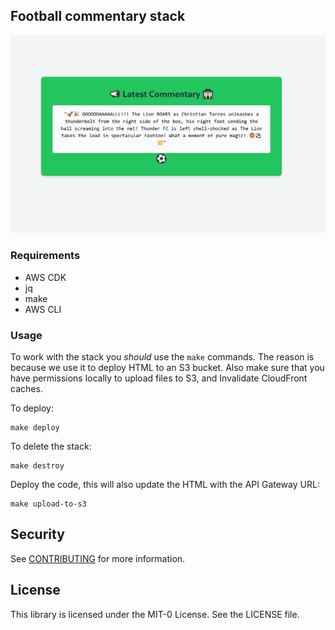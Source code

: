 ## Football commentary stack

![Football comentary in action](/img/screen.png)

### Requirements
- AWS CDK
- jq
- make
- AWS CLI

### Usage

To work with the stack you *should* use the `make` commands. The reason is because we use it to deploy HTML to an S3 bucket. Also make sure that you have permissions locally to upload files to S3, and Invalidate CloudFront caches.

To deploy:
```
make deploy
```

To delete the stack:
```
make destroy
```


Deploy the code, this will also update the HTML with the API Gateway URL:
```
make upload-to-s3
```

## Security

See [CONTRIBUTING](CONTRIBUTING.md#security-issue-notifications) for more information.

## License

This library is licensed under the MIT-0 License. See the LICENSE file.


